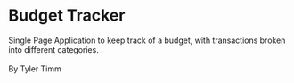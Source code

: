 # Budget Tracker

Single Page Application to keep track of a budget, with transactions broken into different categories.
<br><br>
By Tyler Timm